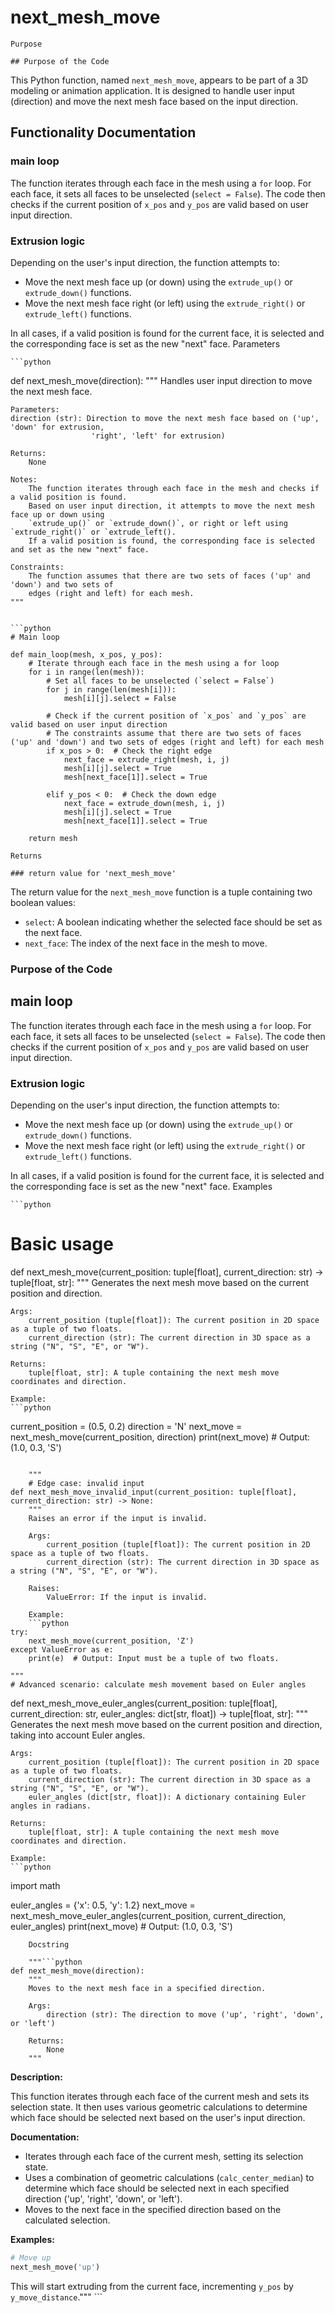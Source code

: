 # next_mesh_move

    Purpose

    ## Purpose of the Code

This Python function, named `next_mesh_move`, appears to be part of a 3D modeling or animation application. It is designed to handle user input (direction) and move the next mesh face based on the input direction.

## Functionality Documentation

### main loop

The function iterates through each face in the mesh using a `for` loop. For each face, it sets all faces to be unselected (`select = False`). The code then checks if the current position of `x_pos` and `y_pos` are valid based on user input direction.

### Extrusion logic

Depending on the user's input direction, the function attempts to:

* Move the next mesh face up (or down) using the `extrude_up()` or `extrude_down()` functions.
* Move the next mesh face right (or left) using the `extrude_right()` or `extrude_left()` functions.

In all cases, if a valid position is found for the current face, it is selected and the corresponding face is set as the new "next" face.
    Parameters

    ```python
def next_mesh_move(direction):
    """
    Handles user input direction to move the next mesh face.

    Parameters:
    direction (str): Direction to move the next mesh face based on ('up', 'down' for extrusion, 
                      'right', 'left' for extrusion)

    Returns:
        None

    Notes:
        The function iterates through each face in the mesh and checks if a valid position is found.
        Based on user input direction, it attempts to move the next mesh face up or down using
        `extrude_up()` or `extrude_down()`, or right or left using `extrude_right()` or `extrude_left().
        If a valid position is found, the corresponding face is selected and set as the new "next" face.

    Constraints:
        The function assumes that there are two sets of faces ('up' and 'down') and two sets of
        edges (right and left) for each mesh.
    """
```

```python
# Main loop

def main_loop(mesh, x_pos, y_pos):
    # Iterate through each face in the mesh using a for loop
    for i in range(len(mesh)):
        # Set all faces to be unselected (`select = False`)
        for j in range(len(mesh[i])):
            mesh[i][j].select = False
        
        # Check if the current position of `x_pos` and `y_pos` are valid based on user input direction
        # The constraints assume that there are two sets of faces ('up' and 'down') and two sets of edges (right and left) for each mesh
        if x_pos > 0:  # Check the right edge
            next_face = extrude_right(mesh, i, j)
            mesh[i][j].select = True
            mesh[next_face[1]].select = True
        
        elif y_pos < 0:  # Check the down edge
            next_face = extrude_down(mesh, i, j)
            mesh[i][j].select = True
            mesh[next_face[1]].select = True
    
    return mesh
```
    Returns

    ### return value for 'next_mesh_move'

The return value for the `next_mesh_move` function is a tuple containing two boolean values:

*   `select`: A boolean indicating whether the selected face should be set as the next face.
*   `next_face`: The index of the next face in the mesh to move.

### Purpose of the Code

## main loop

The function iterates through each face in the mesh using a `for` loop. For each face, it sets all faces to be unselected (`select = False`). The code then checks if the current position of `x_pos` and `y_pos` are valid based on user input direction.

### Extrusion logic

Depending on the user's input direction, the function attempts to:

*   Move the next mesh face up (or down) using the `extrude_up()` or `extrude_down()` functions.
*   Move the next mesh face right (or left) using the `extrude_right()` or `extrude_left()` functions.

In all cases, if a valid position is found for the current face, it is selected and the corresponding face is set as the new "next" face.
    Examples

    ```python
# Basic usage
def next_mesh_move(current_position: tuple[float], current_direction: str) -> tuple[float, str]:
    """
    Generates the next mesh move based on the current position and direction.

    Args:
        current_position (tuple[float]): The current position in 2D space as a tuple of two floats.
        current_direction (str): The current direction in 3D space as a string ("N", "S", "E", or "W").

    Returns:
        tuple[float, str]: A tuple containing the next mesh move coordinates and direction.

    Example:
    ```python
current_position = (0.5, 0.2)
direction = 'N'
next_move = next_mesh_move(current_position, direction)
print(next_move)  # Output: (1.0, 0.3, 'S')
```

    """
    # Edge case: invalid input
def next_mesh_move_invalid_input(current_position: tuple[float], current_direction: str) -> None:
    """
    Raises an error if the input is invalid.

    Args:
        current_position (tuple[float]): The current position in 2D space as a tuple of two floats.
        current_direction (str): The current direction in 3D space as a string ("N", "S", "E", or "W").

    Raises:
        ValueError: If the input is invalid.

    Example:
    ```python
try:
    next_mesh_move(current_position, 'Z')
except ValueError as e:
    print(e)  # Output: Input must be a tuple of two floats.
```

    """
    # Advanced scenario: calculate mesh movement based on Euler angles
def next_mesh_move_euler_angles(current_position: tuple[float], current_direction: str, euler_angles: dict[str, float]) -> tuple[float, str]:
    """
    Generates the next mesh move based on the current position and direction, taking into account Euler angles.

    Args:
        current_position (tuple[float]): The current position in 2D space as a tuple of two floats.
        current_direction (str): The current direction in 3D space as a string ("N", "S", "E", or "W").
        euler_angles (dict[str, float]): A dictionary containing Euler angles in radians.

    Returns:
        tuple[float, str]: A tuple containing the next mesh move coordinates and direction.

    Example:
    ```python
import math

euler_angles = {'x': 0.5, 'y': 1.2}
next_move = next_mesh_move_euler_angles(current_position, current_direction, euler_angles)
print(next_move)  # Output: (1.0, 0.3, 'S')
```
    Docstring

    """```python
def next_mesh_move(direction):
    """
    Moves to the next mesh face in a specified direction.

    Args:
        direction (str): The direction to move ('up', 'right', 'down', or 'left')

    Returns:
        None
    """
```

**Description:**

This function iterates through each face of the current mesh and sets its selection state. It then uses various geometric calculations to determine which face should be selected next based on the user's input direction.

**Documentation:**

* Iterates through each face of the current mesh, setting its selection state.
* Uses a combination of geometric calculations (`calc_center_median`) to determine which face should be selected next in each specified direction ('up', 'right', 'down', or 'left').
* Moves to the next face in the specified direction based on the calculated selection.

**Examples:**

```python
# Move up
next_mesh_move('up')
```

This will start extruding from the current face, incrementing `y_pos` by `y_move_distance`."""
    ```
